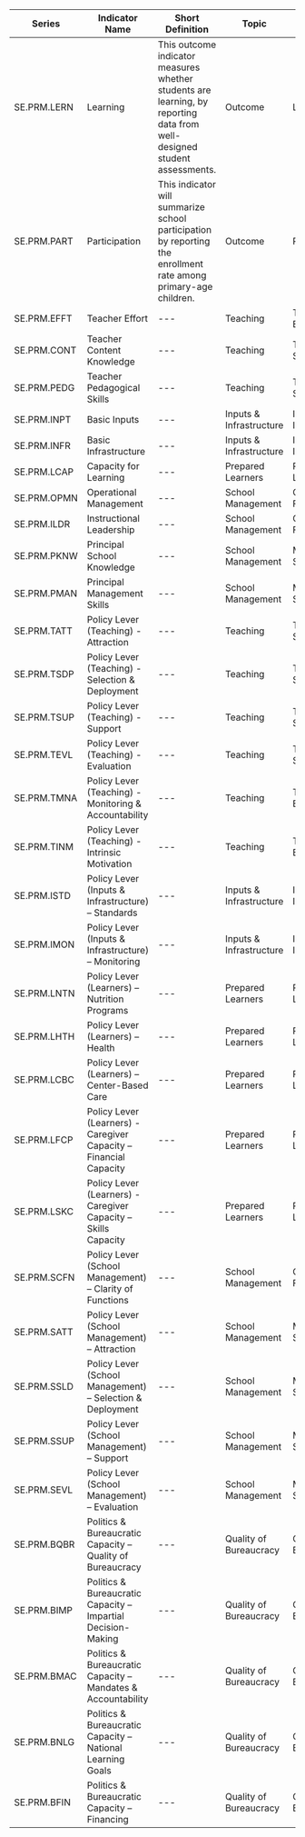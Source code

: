 | Series | Indicator Name | Short Definition | Topic | Related Indicators| Value |
|---|---|---|---|---|---|
|SE.PRM.LERN | Learning | This outcome indicator measures whether students are learning, by reporting data from well-designed student assessments.  | Outcome | Learning | 0-100 |
|SE.PRM.PART |Participation|This indicator will summarize school participation by reporting the enrollment rate among primary-age children.|Outcome | Participation| 0-100 |
|SE.PRM.EFFT |Teacher Effort|---|Teaching|Teacher Effort|1-5 |
|SE.PRM.CONT |Teacher Content Knowledge|---|Teaching|Teachers' Skills|1-5 |
|SE.PRM.PEDG |Teacher Pedagogical Skills|---|Teaching|Teachers' Skills|1-5 | 
|SE.PRM.INPT |Basic Inputs|---|Inputs & Infrastructure|Inputs & Infrastructure|1-5 | 
|SE.PRM.INFR |Basic Infrastructure|---|Inputs & Infrastructure|Inputs & Infrastructure|1-5 | 
|SE.PRM.LCAP |Capacity for Learning|---|Prepared Learners|Prepared Learners|1-5 |
|SE.PRM.OPMN |Operational Management|---|School Management|Core School Functions|1-5 | 
|SE.PRM.ILDR |Instructional Leadership|---|School Management|Core School Functions|1-5 | 
|SE.PRM.PKNW |Principal School Knowledge|---|School Management|Managerial Skills|1-5 | 
|SE.PRM.PMAN |Principal Management Skills|---|School Management|Managerial Skills|1-5 | 
|SE.PRM.TATT |Policy Lever (Teaching) - Attraction|---|Teaching| Teachers' Skills|1-5 | 
|SE.PRM.TSDP |Policy Lever (Teaching) - Selection & Deployment|---|Teaching|Teachers' Skills|1-5 | 
|SE.PRM.TSUP |Policy Lever (Teaching) - Support|---|Teaching|Teachers' Skills|1-5 | 
|SE.PRM.TEVL |Policy Lever (Teaching) - Evaluation|---|Teaching|Teachers' Skills|1-5 | 
|SE.PRM.TMNA |Policy Lever (Teaching) - Monitoring & Accountability|---|Teaching|Teachers' Effort|1-5 | 
|SE.PRM.TINM |Policy Lever (Teaching) - Intrinsic Motivation|---|Teaching|Teachers' Effort|1-5 | 
|SE.PRM.ISTD |Policy Lever (Inputs & Infrastructure) – Standards |---|Inputs & Infrastructure|Inputs & Infrastructure|1-5 | 
|SE.PRM.IMON |Policy Lever (Inputs & Infrastructure) – Monitoring |---|Inputs & Infrastructure|Inputs & Infrastructure|1-5 |
|SE.PRM.LNTN |Policy Lever (Learners) – Nutrition Programs |---|Prepared Learners|Prepared Learners|1-5 | 
|SE.PRM.LHTH |Policy Lever (Learners) – Health |---|Prepared Learners|Prepared Learners|1-5 | 
|SE.PRM.LCBC |Policy Lever (Learners) – Center-Based Care |---|Prepared Learners|Prepared Learners|1-5 |
|SE.PRM.LFCP |Policy Lever (Learners) - Caregiver Capacity – Financial Capacity  |---|Prepared Learners|Prepared Learners|1-5 | 
|SE.PRM.LSKC |Policy Lever (Learners) - Caregiver Capacity – Skills Capacity |---|Prepared Learners|Prepared Learners|1-5 | 
|SE.PRM.SCFN |Policy Lever (School Management) – Clarity of Functions  |---|School Management|Core School Functions|1-5 | 
|SE.PRM.SATT |Policy Lever (School Management) – Attraction|---|School Management|Managerial Skills|1-5 | 
|SE.PRM.SSLD |Policy Lever (School Management) – Selection & Deployment|---|School Management|Managerial Skills|1-5 | 
|SE.PRM.SSUP |Policy Lever (School Management) – Support|---|School Management|Managerial Skills|1-5 |
|SE.PRM.SEVL |Policy Lever (School Management) – Evaluation|---|School Management|Managerial Skills|1-5 | 
|SE.PRM.BQBR |Politics & Bureaucratic Capacity – Quality of Bureaucracy |---|Quality of Bureaucracy |Quality of Bureaucracy |1-5 |
|SE.PRM.BIMP |Politics & Bureaucratic Capacity – Impartial Decision-Making|---|Quality of Bureaucracy |Quality of Bureaucracy |1-5 |
|SE.PRM.BMAC |Politics & Bureaucratic Capacity – Mandates & Accountability|---|Quality of Bureaucracy |Quality of Bureaucracy |1-5 | 
|SE.PRM.BNLG |Politics & Bureaucratic Capacity – National Learning Goals|---|Quality of Bureaucracy |Quality of Bureaucracy |1-5 |
|SE.PRM.BFIN |Politics & Bureaucratic Capacity – Financing|---|Quality of Bureaucracy |Quality of Bureaucracy |1-5 |

